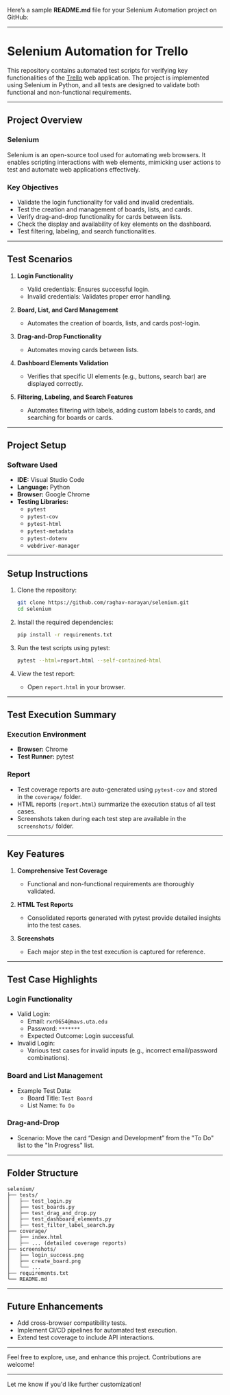 Here’s a sample **README.md** file for your Selenium Automation project on GitHub:

---

# Selenium Automation for Trello  

This repository contains automated test scripts for verifying key functionalities of the [Trello](https://trello.com/) web application. The project is implemented using Selenium in Python, and all tests are designed to validate both functional and non-functional requirements.

---

## **Project Overview**

### **Selenium**  
Selenium is an open-source tool used for automating web browsers. It enables scripting interactions with web elements, mimicking user actions to test and automate web applications effectively.

### **Key Objectives**
- Validate the login functionality for valid and invalid credentials.  
- Test the creation and management of boards, lists, and cards.  
- Verify drag-and-drop functionality for cards between lists.  
- Check the display and availability of key elements on the dashboard.  
- Test filtering, labeling, and search functionalities.

---

## **Test Scenarios**

1. **Login Functionality**  
   - Valid credentials: Ensures successful login.  
   - Invalid credentials: Validates proper error handling.

2. **Board, List, and Card Management**  
   - Automates the creation of boards, lists, and cards post-login.

3. **Drag-and-Drop Functionality**  
   - Automates moving cards between lists.

4. **Dashboard Elements Validation**  
   - Verifies that specific UI elements (e.g., buttons, search bar) are displayed correctly.

5. **Filtering, Labeling, and Search Features**  
   - Automates filtering with labels, adding custom labels to cards, and searching for boards or cards.

---

## **Project Setup**

### **Software Used**
- **IDE:** Visual Studio Code  
- **Language:** Python  
- **Browser:** Google Chrome  
- **Testing Libraries:**  
  - `pytest`  
  - `pytest-cov`  
  - `pytest-html`  
  - `pytest-metadata`  
  - `pytest-dotenv`  
  - `webdriver-manager`

---

## **Setup Instructions**

1. Clone the repository:  
   ```bash
   git clone https://github.com/raghav-narayan/selenium.git
   cd selenium
   ```

2. Install the required dependencies:  
   ```bash
   pip install -r requirements.txt
   ```

3. Run the test scripts using pytest:  
   ```bash
   pytest --html=report.html --self-contained-html
   ```

4. View the test report:  
   - Open `report.html` in your browser.

---

## **Test Execution Summary**

### **Execution Environment**  
- **Browser:** Chrome  
- **Test Runner:** pytest  

### **Report**  
- Test coverage reports are auto-generated using `pytest-cov` and stored in the `coverage/` folder.  
- HTML reports (`report.html`) summarize the execution status of all test cases.  
- Screenshots taken during each test step are available in the `screenshots/` folder.

---

## **Key Features**

1. **Comprehensive Test Coverage**  
   - Functional and non-functional requirements are thoroughly validated.

2. **HTML Test Reports**  
   - Consolidated reports generated with pytest provide detailed insights into the test cases.

3. **Screenshots**  
   - Each major step in the test execution is captured for reference.

---

## **Test Case Highlights**

### **Login Functionality**
- Valid Login:
  - Email: `rxr0654@mavs.uta.edu`
  - Password: `*******`
  - Expected Outcome: Login successful.  
- Invalid Login:
  - Various test cases for invalid inputs (e.g., incorrect email/password combinations).

### **Board and List Management**  
- Example Test Data:  
  - Board Title: `Test Board`  
  - List Name: `To Do`  

### **Drag-and-Drop**
- Scenario: Move the card “Design and Development” from the "To Do" list to the "In Progress" list.  

---

## **Folder Structure**

```plaintext
selenium/
├── tests/
│   ├── test_login.py
│   ├── test_boards.py
│   ├── test_drag_and_drop.py
│   ├── test_dashboard_elements.py
│   ├── test_filter_label_search.py
├── coverage/
│   ├── index.html
│   ├── ... (detailed coverage reports)
├── screenshots/
│   ├── login_success.png
│   ├── create_board.png
│   └── ...
├── requirements.txt
└── README.md
```

---

## **Future Enhancements**

- Add cross-browser compatibility tests.
- Implement CI/CD pipelines for automated test execution.
- Extend test coverage to include API interactions.

---

Feel free to explore, use, and enhance this project. Contributions are welcome!

--- 

Let me know if you'd like further customization!
